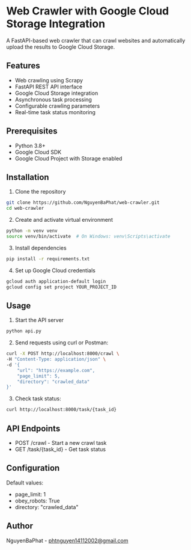 # Web Crawler with Google Cloud Storage Integration

A FastAPI-based web crawler that can crawl websites and automatically upload the results to Google Cloud Storage.

## Features
- Web crawling using Scrapy
- FastAPI REST API interface
- Google Cloud Storage integration
- Asynchronous task processing
- Configurable crawling parameters
- Real-time task status monitoring

## Prerequisites
- Python 3.8+
- Google Cloud SDK
- Google Cloud Project with Storage enabled

## Installation

1. Clone the repository
```bash
git clone https://github.com/NguyenBaPhat/web-crawler.git
cd web-crawler
```

2. Create and activate virtual environment
```bash
python -m venv venv
source venv/bin/activate  # On Windows: venv\Scripts\activate
```

3. Install dependencies
```bash
pip install -r requirements.txt
```

4. Set up Google Cloud credentials
```bash
gcloud auth application-default login
gcloud config set project YOUR_PROJECT_ID
```

## Usage

1. Start the API server
```bash
python api.py
```

2. Send requests using curl or Postman:
```bash
curl -X POST http://localhost:8000/crawl \
-H "Content-Type: application/json" \
-d '{
    "url": "https://example.com",
    "page_limit": 5,
    "directory": "crawled_data"
}'
```

3. Check task status:
```bash
curl http://localhost:8000/task/{task_id}
```

## API Endpoints

- POST /crawl - Start a new crawl task
- GET /task/{task_id} - Get task status

## Configuration

Default values:
- page_limit: 1
- obey_robots: True
- directory: "crawled_data"

## Author
NguyenBaPhat - phtnguyen14112002@gmail.com